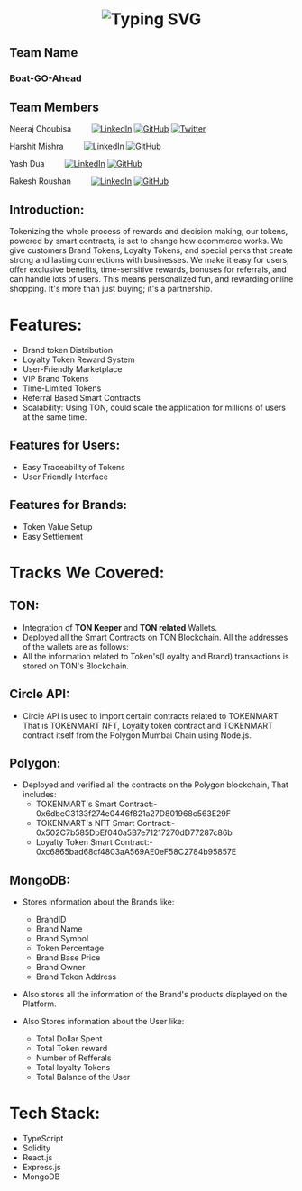 <h1 align="center">
  <img src="https://readme-typing-svg.demolab.com?font=Fira+Code&weight=900&size=40&pause=1000&center=true&vCenter=true&width=900&lines=TokenMart" alt="Typing SVG" />
</h1>

<p align="center">
</p>

## Team Name 
<h3> Boat-GO-Ahead </h3>

## Team Members 
Neeraj Choubisa   &emsp;&emsp;   [![LinkedIn](https://img.shields.io/badge/LinkedIn-0077B5?style=for-the-badge&logo=linkedin&logoColor=white)](https://www.linkedin.com/in/neeraj-choubisa-a4952b202/)       [![GitHub](https://img.shields.io/badge/GitHub-100000?style=for-the-badge&logo=github&logoColor=white)](https://github.com/Kali-Decoder)     [![Twitter](https://img.shields.io/badge/Twitter-1DA1F2?style=for-the-badge&logo=twitter&logoColor=white)](https://twitter.com/itsNikku876)

Harshit Mishra   &emsp;&emsp;   [![LinkedIn](https://img.shields.io/badge/LinkedIn-0077B5?style=for-the-badge&logo=linkedin&logoColor=white)](https://www.linkedin.com/in/harshit-mishra-4b530b20b/)   [![GitHub](https://img.shields.io/badge/GitHub-100000?style=for-the-badge&logo=github&logoColor=white)](https://github.com/HARSHITMISHRA655)

Yash Dua   &emsp;&emsp;  [![LinkedIn](https://img.shields.io/badge/LinkedIn-0077B5?style=for-the-badge&logo=linkedin&logoColor=white)](https://www.linkedin.com/in/yash-dua-078392200/)     [![GitHub](https://img.shields.io/badge/GitHub-100000?style=for-the-badge&logo=github&logoColor=white)](https://github.com/yashdua092)

Rakesh Roushan  &emsp;&emsp;   [![LinkedIn](https://img.shields.io/badge/LinkedIn-0077B5?style=for-the-badge&logo=linkedin&logoColor=white)](https://www.linkedin.com/in/connect-roushan/)     [![GitHub](https://img.shields.io/badge/GitHub-100000?style=for-the-badge&logo=github&logoColor=white)](https://github.com/Roshan23R)




## Introduction:
Tokenizing the whole process of rewards and decision making, our tokens, powered by smart contracts, is set to change how ecommerce works. We give customers Brand Tokens, Loyalty Tokens, and special perks that create strong and lasting connections with businesses. We make it easy for users, offer exclusive benefits, time-sensitive rewards, bonuses for referrals, and can handle lots of users. This means personalized fun, and rewarding online shopping. It's more than just buying; it's a partnership.
<br />
# Features:

  * Brand token Distribution
  * Loyalty Token Reward System
  * User-Friendly Marketplace
  * VIP Brand Tokens
  * Time-Limited Tokens
  * Referral Based Smart Contracts
  * Scalability: Using TON, could scale the application for millions of users at the same time.

## Features for Users:

  * Easy Traceability of Tokens
  * User Friendly Interface

## Features for Brands:

  * Token Value Setup
  * Easy Settlement

# Tracks We Covered:

 ## TON: 

  * Integration of **TON Keeper** and **TON related** Wallets.
  * Deployed all the Smart Contracts on TON Blockchain. All the addresses of the wallets are as follows:
  * All the information related to Token's(Loyalty and  Brand) transactions is stored on TON's Blockchain.

 ## Circle API:

  * Circle API is used to import certain contracts related to TOKENMART That is TOKENMART NFT, Loyalty token contract and TOKENMART contract itself from the Polygon Mumbai Chain using Node.js.

 ## Polygon:

  * Deployed and verified all the contracts on the Polygon blockchain, That includes:
    * TOKENMART's Smart Contract:- 0x6dbeC3133f274e0446f821a27D801968c563E29F
    * TOKENMART's NFT Smart Contract:- 0x502C7b585DbEf040a5B7e71217270dD77287c86b
    * Loyalty Token Smart Contract:- 0xc6865bad68cf4803aA569AE0eF58C2784b95857E

 ## MongoDB:
 
   * Stores information about the Brands like:
     * BrandID
     * Brand Name
     * Brand Symbol
     * Token Percentage
     * Brand Base Price
     * Brand Owner
     * Brand Token Address
    
   * Also stores all the information of the Brand's products displayed on the Platform.
   
   * Also Stores information about the User like:
      * Total Dollar Spent
      * Total Token reward
      * Number of Refferals
      * Total loyalty Tokens
      * Total Balance of the User

    

# Tech Stack:

* TypeScript
* Solidity
* React.js
* Express.js
* MongoDB
  
